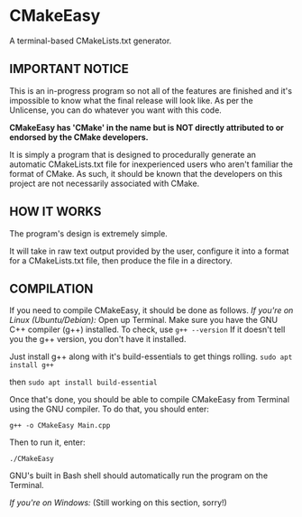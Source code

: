# CMakeEasy
A terminal-based CMakeLists.txt generator.

IMPORTANT NOTICE
----------------

This is an in-progress program so not all of the features are finished and it's impossible to know what the final release will look like.
As per the Unlicense, you can do whatever you want with this code.

**CMakeEasy has 'CMake' in the name but is NOT directly attributed to or endorsed by the CMake developers.**

It is simply a program that is designed to procedurally generate an automatic CMakeLists.txt file for inexperienced users who aren't familiar the format of CMake. As such, it should be known that the developers on this project are not necessarily associated with CMake.

HOW IT WORKS
------------

The program's design is extremely simple.

It will take in raw text output provided by the user, configure it into a format for a CMakeLists.txt file, then produce the file in a directory.

COMPILATION
-----------

If you need to compile CMakeEasy, it should be done as follows.
*If you're on Linux (Ubuntu/Debian):*
Open up Terminal.
Make sure you have the GNU C++ compiler (g++) installed. To check, use `g++ --version`
If it doesn't tell you the g++ version, you don't have it installed.

Just install g++ along with it's build-essentials to get things rolling.
`sudo apt install g++`

then
`sudo apt install build-essential`

Once that's done, you should be able to compile CMakeEasy from Terminal using the GNU compiler.
To do that, you should enter:

`g++ -o CMakeEasy Main.cpp`

Then to run it, enter:

`./CMakeEasy`

GNU's built in Bash shell should automatically run the program on the Terminal.

*If you're on Windows:*
(Still working on this section, sorry!)
